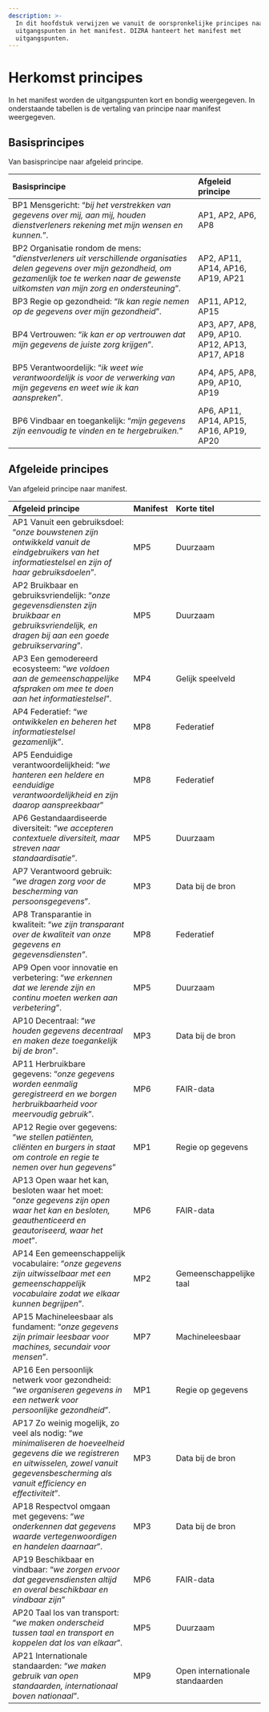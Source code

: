 ```yaml
---
description: >-
  In dit hoofdstuk verwijzen we vanuit de oorspronkelijke principes naar de
  uitgangspunten in het manifest. DIZRA hanteert het manifest met
  uitgangspunten.
---
```


# Herkomst principes

In het manifest worden de uitgangspunten kort en bondig weergegeven. In onderstaande tabellen is de vertaling van principe naar manifest weergegeven.

## Basisprincipes

Van basisprincipe naar afgeleid principe.

| Basisprincipe | Afgeleid principe |
| :--- | :--- |
| BP1 Mensgericht: “_bij het verstrekken van gegevens over mij, aan mij, houden dienstverleners rekening met mijn wensen en kunnen._”. | AP1, AP2, AP6, AP8 |
| BP2 Organisatie rondom de mens: “_dienstverleners uit verschillende organisaties delen gegevens over mijn gezondheid, om gezamenlijk toe te werken naar de gewenste uitkomsten van mijn zorg en ondersteuning_”.  | AP2, AP11, AP14, AP16, AP19, AP21 |
| BP3 Regie op gezondheid: “_Ik kan regie nemen op de gegevens over mijn gezondheid_”. | AP11, AP12, AP15 |
| BP4 Vertrouwen: “_ik kan er op vertrouwen dat mijn gegevens de juiste zorg krijgen_”. | AP3, AP7, AP8,  AP9, AP10. AP12, AP13, AP17, AP18 |
| BP5 Verantwoordelijk: “_ik weet wie verantwoordelijk is voor de verwerking van mijn gegevens en weet wie ik kan aanspreken_”. | AP4, AP5, AP8, AP9, AP10, AP19 |
| BP6 Vindbaar en toegankelijk: “_mijn gegevens zijn eenvoudig te vinden en te hergebruiken._” | AP6, AP11, AP14, AP15, AP16, AP19, AP20 |

## Afgeleide principes

Van afgeleid principe naar manifest.

| Afgeleid principe | Manifest | Korte titel  |
| :--- | :--- | :--- |
| AP1 Vanuit een gebruiksdoel: “_onze bouwstenen zijn ontwikkeld vanuit de eindgebruikers van het informatiestelsel en zijn of haar gebruiksdoelen_”. | MP5 | Duurzaam  |
| AP2 Bruikbaar en gebruiksvriendelijk: “_onze gegevensdiensten zijn bruikbaar en gebruiksvriendelijk, en dragen bij aan een goede gebruikservaring_”.  | MP5 | Duurzaam |
| AP3 Een gemodereerd ecosysteem: “_we voldoen aan de gemeenschappelijke afspraken om mee te doen aan het informatiestelsel_”. | MP4 | Gelijk speelveld |
| AP4 Federatief: “_we ontwikkelen en beheren het informatiestelsel gezamenlijk_”. | MP8 | Federatief |
| AP5 Eenduidige verantwoordelijkheid: “_we hanteren een heldere en eenduidige verantwoordelijkheid en zijn daarop aanspreekbaar_” | MP8 | Federatief |
| AP6 Gestandaardiseerde diversiteit: “_we accepteren contextuele diversiteit, maar streven naar standaardisatie_”. | MP5 | Duurzaam |
| AP7 Verantwoord gebruik: “_we dragen zorg voor de bescherming van persoonsgegevens_”. | MP3 | Data bij de bron |
| AP8 Transparantie in kwaliteit: “_we zijn transparant over de kwaliteit van onze gegevens en gegevensdiensten”_. | MP8 | Federatief |
| AP9 Open voor innovatie en verbetering: “_we erkennen dat we lerende zijn en continu moeten werken aan verbetering_”. | MP5 | Duurzaam |
| AP10 Decentraal: “_we houden gegevens decentraal en maken deze toegankelijk bij de bron_”. | MP3 | Data bij de bron |
| AP11 Herbruikbare gegevens: “_onze gegevens worden eenmalig geregistreerd en we borgen herbruikbaarheid voor meervoudig gebruik_”.  | MP6 | FAIR-data |
| AP12 Regie over gegevens: “_we stellen patiënten, cliënten en burgers in staat om controle en regie te nemen over hun gegevens_” | MP1 | Regie op gegevens |
| AP13 Open waar het kan, besloten waar het moet: “_onze gegevens zijn open waar het kan en besloten, geauthenticeerd en geautoriseerd, waar het moet_”.  | MP6 | FAIR-data |
| AP14 Een gemeenschappelijk vocabulaire: “_onze gegevens zijn uitwisselbaar met een gemeenschappelijk vocabulaire zodat we elkaar kunnen begrijpen_”. | MP2 | Gemeenschappelijke taal |
| AP15 Machineleesbaar als fundament: “_onze gegevens zijn primair leesbaar voor machines, secundair voor mensen_”. | MP7 | Machineleesbaar |
| AP16 Een persoonlijk netwerk voor gezondheid: “_we organiseren gegevens in een netwerk voor persoonlijke gezondheid_”. | MP1 | Regie op gegevens |
| AP17 Zo weinig mogelijk, zo veel als nodig: “_we minimaliseren de hoeveelheid gegevens die we registreren en uitwisselen, zowel vanuit gegevensbescherming als vanuit efficiency en effectiviteit_”. | MP3 | Data bij de bron |
| AP18 Respectvol omgaan met gegevens: “_we onderkennen dat gegevens waarde vertegenwoordigen en handelen daarnaar_”. | MP3 | Data bij de bron |
| AP19 Beschikbaar en vindbaar: “_we zorgen ervoor dat gegevensdiensten altijd en overal beschikbaar en vindbaar zijn_” | MP6 | FAIR-data |
| AP20 Taal los van transport: “_we maken onderscheid tussen taal en transport en koppelen dat los van elkaar_”. | MP5 | Duurzaam |
| AP21 Internationale standaarden: “_we maken gebruik van open standaarden, internationaal boven nationaal_”. | MP9 | Open internationale standaarden |

